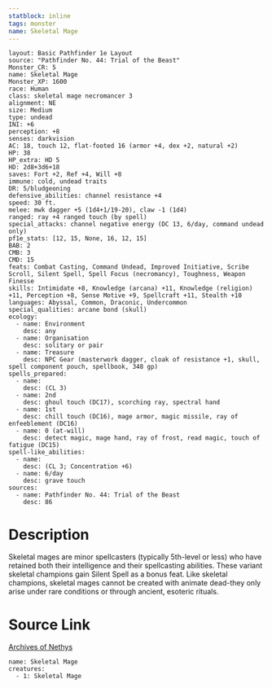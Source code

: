 ```yaml
---
statblock: inline
tags: monster
name: Skeletal Mage
---
```

```statblock
layout: Basic Pathfinder 1e Layout
source: "Pathfinder No. 44: Trial of the Beast"
Monster_CR: 5
name: Skeletal Mage
Monster_XP: 1600
race: Human
class: skeletal mage necromancer 3
alignment: NE
size: Medium
type: undead
INI: +6
perception: +8
senses: darkvision
AC: 18, touch 12, flat-footed 16 (armor +4, dex +2, natural +2)
HP: 38
HP_extra: HD 5
HD: 2d8+3d6+18
saves: Fort +2, Ref +4, Will +8
immune: cold, undead traits
DR: 5/bludgeoning
defensive_abilities: channel resistance +4
speed: 30 ft.
melee: mwk dagger +5 (1d4+1/19-20), claw -1 (1d4)
ranged: ray +4 ranged touch (by spell)
special_attacks: channel negative energy (DC 13, 6/day, command undead only)
pf1e_stats: [12, 15, None, 16, 12, 15]
BAB: 2
CMB: 3
CMD: 15
feats: Combat Casting, Command Undead, Improved Initiative, Scribe Scroll, Silent Spell, Spell Focus (necromancy), Toughness, Weapon Finesse
skills: Intimidate +8, Knowledge (arcana) +11, Knowledge (religion) +11, Perception +8, Sense Motive +9, Spellcraft +11, Stealth +10
languages: Abyssal, Common, Draconic, Undercommon
special_qualities: arcane bond (skull)
ecology:
  - name: Environment
    desc: any
  - name: Organisation
    desc: solitary or pair
  - name: Treasure
    desc: NPC Gear (masterwork dagger, cloak of resistance +1, skull, spell component pouch, spellbook, 348 gp)
spells_prepared:
  - name:
    desc: (CL 3)
  - name: 2nd
    desc: ghoul touch (DC17), scorching ray, spectral hand
  - name: 1st
    desc: chill touch (DC16), mage armor, magic missile, ray of enfeeblement (DC16)
  - name: 0 (at-will)
    desc: detect magic, mage hand, ray of frost, read magic, touch of fatigue (DC15)
spell-like_abilities:
  - name:
    desc: (CL 3; Concentration +6)
  - name: 6/day
    desc: grave touch
sources:
  - name: Pathfinder No. 44: Trial of the Beast
    desc: 86
```
# Description
Skeletal mages are minor spellcasters (typically 5th-level or less) who have retained both their intelligence and their spellcasting abilities. These variant skeletal champions gain Silent Spell as a bonus feat. Like skeletal champions, skeletal mages cannot be created with animate dead-they only arise under rare conditions or through ancient, esoteric rituals.
# Source Link
[Archives of Nethys](https://aonprd.com/MonsterDisplay.aspx?ItemName=Skeletal%20Mage)
```encounter-table
name: Skeletal Mage
creatures:
  - 1: Skeletal Mage
```
